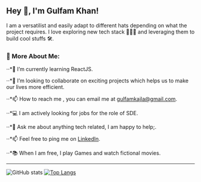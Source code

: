 
## Hey 👋, I'm Gulfam Khan!
I am a versatilist and easily adapt to different hats depending on what the project requires. I love exploring new tech stack 👨🏻‍💻 and leveraging them to build cool stuffs 🛠️.

### 🧐 More About Me:

⋅⋅*🔭  I’m currently learning ReactJS.

⋅⋅*🤝  I’m looking to collaborate on exciting projects which helps us to make our lives more efficient.

⋅⋅*📫  How to reach me , you can email me at [gulfamkajla@gmail.com](gulfamkajla@gmail.com).

⋅⋅*💻  I am actively looking for jobs for the role of SDE.

⋅⋅*💬  Ask me about anything tech related, I am happy to help;.

⋅⋅*📫  Feel free to ping me on [LinkedIn](www.linkedin.com/in/gulfam-khan7986).

⋅⋅*📚  When I am free, I play Games and watch fictional movies.


---

![GitHub stats](https://github-readme-stats.vercel.app/api?username=GulfamKhan001&show_icons=true&theme=cobalt)  [![Top Langs](https://github-readme-stats.vercel.app/api/top-langs/?username=anuraghazra&layout=compact&card_width=40px)](https://github.com/anuraghazra/github-readme-stats)

<!---
GulfamKhan001/GulfamKhan001 is a ✨ special ✨ repository because its `README.md` (this file) appears on your GitHub profile.
You can click the Preview link to take a look at your changes.
--->
